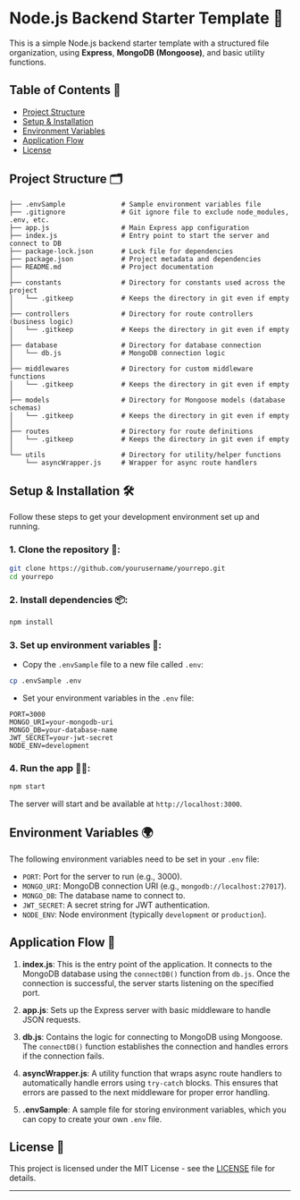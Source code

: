 # Node.js Backend Starter Template 🚀

This is a simple Node.js backend starter template with a structured file organization, using **Express**, **MongoDB (Mongoose)**, and basic utility functions.

## Table of Contents 📑

* [Project Structure](#project-structure)
* [Setup & Installation](#setup--installation)
* [Environment Variables](#environment-variables)
* [Application Flow](#application-flow)
* [License](#license)

## Project Structure 🗂️

```
├── .envSample              # Sample environment variables file
├── .gitignore              # Git ignore file to exclude node_modules, .env, etc.
├── app.js                  # Main Express app configuration
├── index.js                # Entry point to start the server and connect to DB
├── package-lock.json       # Lock file for dependencies
├── package.json            # Project metadata and dependencies
├── README.md               # Project documentation
│
├── constants               # Directory for constants used across the project
│   └── .gitkeep            # Keeps the directory in git even if empty
│
├── controllers             # Directory for route controllers (business logic)
│   └── .gitkeep            # Keeps the directory in git even if empty
│
├── database                # Directory for database connection
│   └── db.js               # MongoDB connection logic
│
├── middlewares             # Directory for custom middleware functions
│   └── .gitkeep            # Keeps the directory in git even if empty
│
├── models                  # Directory for Mongoose models (database schemas)
│   └── .gitkeep            # Keeps the directory in git even if empty
│
├── routes                  # Directory for route definitions
│   └── .gitkeep            # Keeps the directory in git even if empty
│
└── utils                   # Directory for utility/helper functions
    └── asyncWrapper.js     # Wrapper for async route handlers
```

## Setup & Installation 🛠️

Follow these steps to get your development environment set up and running.

### 1. Clone the repository 📂:

```bash
git clone https://github.com/yourusername/yourrepo.git
cd yourrepo
```

### 2. Install dependencies 📦:

```bash
npm install
```

### 3. Set up environment variables 🌱:

* Copy the `.envSample` file to a new file called `.env`:

```bash
cp .envSample .env
```

* Set your environment variables in the `.env` file:

```
PORT=3000
MONGO_URI=your-mongodb-uri
MONGO_DB=your-database-name
JWT_SECRET=your-jwt-secret
NODE_ENV=development
```

### 4. Run the app 🏃‍♂️:

```bash
npm start
```

The server will start and be available at `http://localhost:3000`.

## Environment Variables 🌍

The following environment variables need to be set in your `.env` file:

* `PORT`: Port for the server to run (e.g., 3000).
* `MONGO_URI`: MongoDB connection URI (e.g., `mongodb://localhost:27017`).
* `MONGO_DB`: The database name to connect to.
* `JWT_SECRET`: A secret string for JWT authentication.
* `NODE_ENV`: Node environment (typically `development` or `production`).

## Application Flow 🔄

1. **index.js**: This is the entry point of the application. It connects to the MongoDB database using the `connectDB()` function from `db.js`. Once the connection is successful, the server starts listening on the specified port.

2. **app.js**: Sets up the Express server with basic middleware to handle JSON requests.

3. **db.js**: Contains the logic for connecting to MongoDB using Mongoose. The `connectDB()` function establishes the connection and handles errors if the connection fails.

4. **asyncWrapper.js**: A utility function that wraps async route handlers to automatically handle errors using `try-catch` blocks. This ensures that errors are passed to the next middleware for proper error handling.

5. **.envSample**: A sample file for storing environment variables, which you can copy to create your own `.env` file.

## License 📝

This project is licensed under the MIT License - see the [LICENSE](LICENSE) file for details.

---
